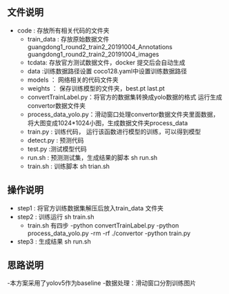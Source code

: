 ## 文件说明

- code : 存放所有相关代码的文件夹
    - train_data : 存放原始数据文件 guangdong1_round2_train2_20191004_Annotations  guangdong1_round2_train2_20191004_images
    - tcdata: 存放官方测试数据文件，docker 提交后会自动生成
    - data :训练数据路径设置 coco128.yaml中设置训练数据路径
    - models ： 网络相关的代码文件夹
    - weights ： 保存训练模型的文件夹，best.pt last.pt
    - convertTrainLabel.py：将官方的数据集转换成yolo数据的格式 运行生成convertor数据文件夹
    - process_data_yolo.py：滑动窗口处理convertor数据文件夹里面数据，将大图变成1024*1024小图，生成数据文件夹process_data
    - train.py :  训练代码， 运行该函数进行模型的训练，可以得到模型
    - detect.py : 预测代码
    - test.py :测试模型代码
    - run.sh : 预测测试集，生成结果的脚本   sh run.sh
    - train.sh : 训练脚本  sh trian.sh 

    


## 操作说明
- step1 : 将官方训练数据集解压后放入train_data 文件夹
- step2 : 训练运行  sh train.sh  
    - train.sh 有四步
        -python convertTrainLabel.py
        -python process_data_yolo.py
        -rm -rf ./convertor
        -python train.py
- step3 : 生成结果 sh run.sh

## 思路说明

-本方案采用了yolov5作为baseline
-数据处理：滑动窗口分割训练图片

